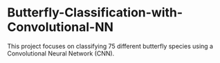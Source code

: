 # Butterfly-Classification-with-Convolutional-NN
This project focuses on classifying 75 different butterfly species using a Convolutional Neural Network (CNN).
